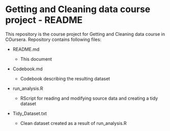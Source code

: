 # Getting and Cleaning data course project - README

This repository is the course project for Getting and Cleaning data course in COursera.
Repository contains following files:

- README.md
    - This document
    
- Codebook.md
    - Codebook describing the resulting dataset
    
- run_analysis.R
    - RScript for reading and modifying source data and creating a tidy dataset 
    
- Tidy_Dataset.txt
    - Clean dataset created as a result of run_analysis.R
    